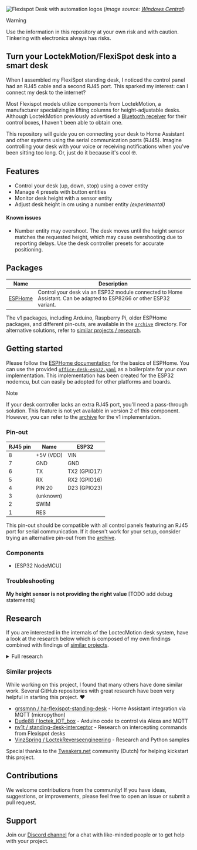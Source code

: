 ![Flexispot Desk with automation logos](images/header.png)
(*image source: [Windows Central](https://www.windowscentral.com/flexispot-e5-standing-desk-review)*)

> [!WARNING]
> Use the information in this repository at your own risk and with caution. Tinkering with electronics always has risks.

## Turn your LoctekMotion/FlexiSpot desk into a smart desk

When I assembled my FlexiSpot standing desk, I noticed the control panel had an RJ45 cable and a second RJ45 port. This sparked my interest: can I connect my desk to the internet?

Most Flexispot models utilize components from LoctekMotion, a manufacturer specializing in lifting columns for height-adjustable desks. Although LoctekMotion previously advertised a [Bluetooth receiver](https://www.loctekmotion.com/shop/accessories/bt-desk-app/) for their control boxes, I haven't been able to obtain one.

This repository will guide you on connecting your desk to Home Assistant and other systems using the serial communication ports (RJ45). Imagine controlling your desk with your voice or receiving notifications when you've been sitting too long. Or, just do it because it's cool 🤓.

## Features

- Control your desk (up, down, stop) using a cover entity
- Manage 4 presets with button entities
- Monitor desk height with a sensor entity
- Adjust desk height in cm using a number entity *(experimental)*

#### Known issues

- Number entity may overshoot. The desk moves until the height sensor matches the requested height, which may cause overshooting due to reporting delays. Use the desk controller presets for accurate positioning.

## Packages

| Name                                       | Description                                                                                                          |
| ------------------------------------------ | -------------------------------------------------------------------------------------------------------------------- |
| [ESPHome](packages/office-desk-esp32.yaml) | Control your desk via an ESP32 module connected to Home Assistant. Can be adapted to ESP8266 or other ESP32 variant. |

The v1 packages, including Arduino, Raspberry Pi, older ESPHome packages, and different pin-outs, are available in the [`archive`](./archive/) directory. For alternative solutions, refer to [similar projects / research](#similar-projects--research).

## Getting started

Please follow the [ESPHome documentation](https://esphome.io/guides/getting_started_command_line.html) for the basics of ESPHome. You can use the provided [`office-desk-esp32.yaml`](https://github.com/iMicknl/LoctekMotion_IoT/blob/main/packages/office-desk-esp32.yaml) as a boilerplate for your own implementation. This implementation has been created for the ESP32 nodemcu, but can easily be adopted for other platforms and boards.

> [!NOTE]
> If your desk controller lacks an extra RJ45 port, you'll need a pass-through solution. This feature is not yet available in version 2 of this component. However, you can refer to the [archive](./archive/esphome/README.md) for the v1 implementation.

### Pin-out

| RJ45 pin | Name      | ESP32        |
| -------- | --------- | ------------ |
| 8        | +5V (VDD) | VIN          |
| 7        | GND       | GND          |
| 6        | TX        | TX2 (GPIO17) |
| 5        | RX        | RX2 (GPIO16) |
| 4        | PIN 20    | D23 (GPIO23) |
| 3        | (unknown) |              |
| 2        | SWIM      |              |
| 1        | RES       |              |

This pin-out should be compatible with all control panels featuring an RJ45 port for serial communication. If it doesn't work for your setup, consider trying an alternative pin-out from the [archive](./archive/esphome/README.md).

### Components

- [ESP32 NodeMCU]


### Troubleshooting

**My height sensor is not providing the right value**
[TODO add debug statements]

## Research

If you are interested in the internals of the LoctecMotion desk system, have a look at the research below which is composed of my own findings combined with findings of [similar projects](#similar-projects--research).

<details>

<summary>Full research</summary>

### Control Panels

At the time of writing, LoctekMotion sells [11 different control panels](https://www.loctekmotion.com/product/control-panel/). The features can differ per model, but it looks like the serial interface is pretty similar for the more advanced models.

The tables below will show a mapping of the RJ45 pinout to the pinout used by the control panel. Please note that all RJ45 pins are described in the following way:


![RJ-45 connector layout](images/RJ-45_connector.jpg)

The most common [color convention](https://www.showmecables.com/blog/post/rj45-pinout)
for wiring RJ45 for network cables is:

![RJ45 T568B colors](images/RJ45-Pinout-T568B.jpg)

In order to connect the control box to a Raspberry Pi and ESP32/ESP8266 chip I used a [RJ45 to RS232 adapter](https://www.allekabels.nl/rs232-kabel/4568/1041186/rj45-naar-rs232.html) with DuPont cables (jump wires), but you simply can cut and split an ethernet cable as well.

#### Supported Control Panels
<!-- prettier-ignore-start -->
<!-- markdownlint-disable -->
<table>
  <tr>
    <td align="center"><a href="#hs13b-1"><br /><sub><b>HS13B-1</b></sub></a></td>
    <td align="center"><a href="#hs13a-1"><br /><sub><b>HS13A-1</b></sub></a></td>
    <td align="center"><a href="#hs01b-1"><br /><sub><b>HS01B-1</b></sub></a></td>
  </tr>
</table>
<!-- markdownlint-enable -->
<!-- prettier-ignore-end -->

If your control panel is missing, feel free to [create an issue](https://github.com/iMicknl/LoctekMotion_IoT/issues/new) to discuss the possibilities or create a PR to add your research to this overview.

#### HS13B-1

- **Desk model**: Flexispot E7
- **Tested with control box**: CB38M2J(IB)-1
- **Source**: Printed on the PCB of the control box.

| RJ45 pin | Name      | Original Cable Color | Ethernet cable color (T568B) |
| -------- | --------- | -------------------- | ---------------------------- |
| 1        | RESET     | Brown                | White-Orange                 |
| 2        | SWIM      | White                | Orange                       |
| 3        | EMPTY     | Purple               | White-Green                  |
| 4        | PIN 20    | Red                  | Blue                         |
| 5        | RX        | Green                | White-Blue                   |
| 6        | TX        | Black                | Green                        |
| 7        | GND       | Blue                 | White-Brown                  |
| 8        | +5V (VDD) | Yellow               | Brown                        |

Note that RX and TX is defined like this on receiver (control panel) side.
So the custom controller also uses RX to receive data and TX to send data.

#### HS13A-1

- **Desk model**: Flexispot EK5
- **Tested with control box**: CB38M2B(IB)-1
- **Source**: Printed on the PCB of the control box.

| RJ45 pin | Name       | Original Cable Color | Ethernet cable color (T568B) |
| -------- | ---------- | -------------------- | ---------------------------- |
| 1        | RESET SWIM | Brown                | White-Orange                 |
| 2        | PIN 20     | White                | Orange                       |
| 3        | RX         | Purple               | White-Green                  |
| 4        | TX         | Red                  | Blue                         |
| 5        | GND1       | Green                | White-Blue                   |
| 6        | +5V (VDD)  | Black                | Green                        |
| 7        | 29V+       | Blue                 | White-Brown                  |
| 8        | 29V-       | Yellow               | Brown                        |

Note that RX and TX is defined like this on receiver (control panel) side.
So the custom controller also uses RX to receive data and TX to send data.

#### HS01B-1

- **Desk model**: Flexispot E5B
- **Tested with control box**: CB38M2A-1
- **Source**: [nv1t/standing-desk-interceptor](https://github.com/nv1t/standing-desk-interceptor)

| RJ45 pin | Name      |
| -------- | --------- |
| 8        | +5V (VDD) |
| 7        | GND       |
| 6        | TX        |
| 5        | RX        |
| 4        | PIN 20    |
| 3        | (unknown) |
| 2        | SWIM      |
| 1        | RES       |

Note that RX and TX is defined like this on receiver (control panel) side.
So the custom controller also uses RX to receive data and TX to send data.

Other control panels / control boxes could be supported in the same way, but you would need to figure the RJ45 pinout mapping. Most control boxes have an extra RJ45 port for serial communication, but otherwise you would need to place your device in between the control panel and the control box.

### Retrieve current height

Based upon the great work of [minifloat](https://www.mikrocontroller.net/topic/493524), it became clear that the control panel utilises a [7-segment display](https://en.wikipedia.org/wiki/Seven-segment_display). Fortunately, this is very common in such devices and thus there is a lot of [documentation](https://lastminuteengineers.com/seven-segment-arduino-tutorial/) on this topic.

The control box sends the height as 4-bit hexadecimal, which is decoded in the control panel to drive the 7-segment display. The second number on the display also supports an optional decimal point ("8 segment").

Make sure you set the baud rate to 9600. For most LoctekMotion desks, the control box only broadcasts the current height for x seconds after you sent the Wake Up command. Otherwise you will receive `0x00` `0x00` `0x00` as payload.

![](https://alselectro.files.wordpress.com/2015/03/image-27.png)

source: [alselectro](https://alselectro.wordpress.com/2015/03/03/8051-tutorials-3-interfacing-7-segment-display/)


### Execute a command

The control box only accepts commands when the 'screen is active'. To activate the screen, `PIN 20` needs to be set to HIGH for about 1 second. The screen gets disabled automatically again after some amount of time receiving no commands.

#### Command list

| Command name     | Start | Length | Type | Payload   | Checksum  | End  |
| ---------------- | ----- | ------ | ---- | --------- | --------- | ---- |
| Wake Up          | `9b`  | `06`   | `02` | `00` `00` | `6c` `a1` | `9d` |
| Up               | `9b`  | `06`   | `02` | `01` `00` | `fc` `a0` | `9d` |
| Down             | `9b`  | `06`   | `02` | `02` `00` | `0c` `a0` | `9d` |
| M                | `9b`  | `06`   | `02` | `20` `00` | `ac` `b8` | `9d` |
| Preset 1         | `9b`  | `06`   | `02` | `04` `00` | `ac` `a3` | `9d` |
| Preset 2         | `9b`  | `06`   | `02` | `08` `00` | `ac` `a6` | `9d` |
| Preset 3 (stand) | `9b`  | `06`   | `02` | `10` `00` | `ac` `ac` | `9d` |
| Preset 4 (sit)   | `9b`  | `06`   | `02` | `00` `01` | `ac` `60` | `9d` |

All bytes combined will become the command to send to the control box. See the [packages](#packages) for sample code.

</details>

### Similar projects

While working on this project, I found that many others have done similar work. Several GitHub repositories with great research have been very helpful in starting this project. ❤️

- [grssmnn / ha-flexispot-standing-desk](https://github.com/grssmnn/ha-flexispot-standing-desk) - Home Assistant integration via MQTT (micropython)
- [Dude88 / loctek_IOT_box](https://github.com/Dude88/loctek_IOT_box) - Arduino code to control via Alexa and MQTT
- [nv1t / standing-desk-interceptor](https://github.com/nv1t/standing-desk-interceptor) - Research on intercepting commands from Flexispot desks
- [VinzSpring / LoctekReverseengineering](https://github.com/VinzSpring/LoctekReverseengineering#assumptions) - Research and Python samples

Special thanks to the [Tweakers.net](https://gathering.tweakers.net) community (Dutch) for helping kickstart this project.

## Contributions

We welcome contributions from the community! If you have ideas, suggestions, or improvements, please feel free to open an issue or submit a pull request.

## Support

Join our [Discord channel](https://discord.gg/C7TNzUZ9Xf) for a chat with like-minded people or to get help with your project.
